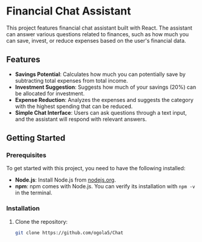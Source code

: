 # Financial Chat Assistant

This project features  financial chat assistant built with React. The assistant can answer various questions related to finances, such as how much you can save, invest, or reduce expenses based on the user's financial data.

## Features

- **Savings Potential**: Calculates how much you can potentially save by subtracting total expenses from total income.
- **Investment Suggestion**: Suggests how much of your savings (20%) can be allocated for investment.
- **Expense Reduction**: Analyzes the expenses and suggests the category with the highest spending that can be reduced.
- **Simple Chat Interface**: Users can ask questions through a text input, and the assistant will respond with relevant answers.

## Getting Started

### Prerequisites

To get started with this project, you need to have the following installed:

- **Node.js**: Install Node.js from [nodejs.org](https://nodejs.org/).
- **npm**: npm comes with Node.js. You can verify its installation with `npm -v` in the terminal.

### Installation

1. Clone the repository:

   ```bash
   git clone https://github.com/ogola5/Chat

